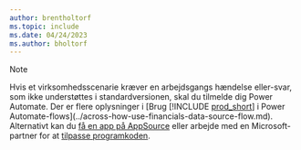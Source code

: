 ```yaml
---
author: brentholtorf
ms.topic: include
ms.date: 04/24/2023
ms.author: bholtorf
---
```


> [!NOTE]
> Hvis et virksomhedsscenarie kræver en arbejdsgangs hændelse eller-svar, som ikke understøttes i standardversionen, skal du tilmelde dig Power Automate. Der er flere oplysninger i [Brug [!INCLUDE [prod_short](prod_short.md)] i Power Automate-flows](../across-how-use-financials-data-source-flow.md). Alternativt kan du [få en app på AppSource](https://go.microsoft.com/fwlink/?linkid=2081646) eller arbejde med en Microsoft-partner for at [tilpasse programkoden](/dynamics365/business-central/dev-itpro/developer/devenv-walkthrough-workflow-events-responses).

